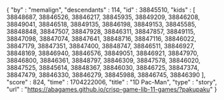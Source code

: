 {
  "by" : "memalign",
  "descendants" : 114,
  "id" : 38845510,
  "kids" : [ 38848687, 38846526, 38846217, 38845935, 38849209, 38846208, 38849041, 38846518, 38849135, 38846198, 38849153, 38845585, 38848848, 38847507, 38847928, 38846311, 38847857, 38849115, 38847098, 38847074, 38847641, 38848716, 38847116, 38846022, 38847179, 38847351, 38847400, 38848747, 38846511, 38846927, 38848169, 38846940, 38846576, 38849051, 38846921, 38847970, 38846800, 38846361, 38848797, 38846309, 38847578, 38846020, 38847525, 38845614, 38848367, 38846030, 38846725, 38847374, 38847479, 38846330, 38846279, 38845988, 38846745, 38846390 ],
  "score" : 824,
  "time" : 1704222006,
  "title" : "1D Pac-Man",
  "type" : "story",
  "url" : "https://abagames.github.io/crisp-game-lib-11-games/?pakupaku"
}
